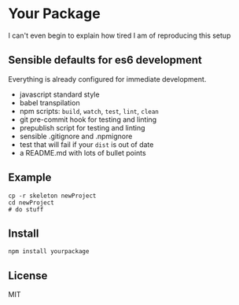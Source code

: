 # Your Package

I can't even begin to explain how tired I am of reproducing this setup

## Sensible defaults for es6 development

Everything is already configured for immediate development.

 * javascript standard style
 * babel transpilation
 * npm scripts: `build`, `watch`, `test`, `lint`, `clean`
 * git pre-commit hook for testing and linting
 * prepublish script for testing and linting
 * sensible .gitignore and .npmignore
 * test that will fail if your `dist` is out of date
 * a README.md with lots of bullet points

## Example

```console
cp -r skeleton newProject
cd newProject
# do stuff
```

## Install

```console
npm install yourpackage
```

## License

MIT
